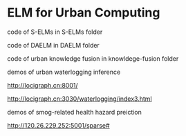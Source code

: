 # ELM for Urban  Computing


code of S-ELMs  in S-ELMs folder 

code of DAELM  in DAELM folder 

code of urban  knowledge fusion  in  knowldege-fusion folder 



demos of urban waterlogging inference 

http://locigraph.cn:8001/

http://locigraph.cn:3030/waterlogging/index3.html

demos of smog-related health hazard preiction

http://120.26.229.252:5001/sparse#
